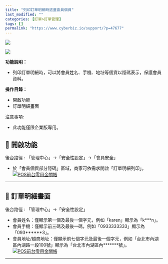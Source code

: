 ```yaml
---
title: "列印訂單明細時遮蓋會員個資"
last_modified: ""
categories: [訂單>訂單管理]
tags: []
permalink: "https://www.cyberbiz.io/support/?p=47677"
---
```


![](https://www.cyberbiz.io/support/wp-content/uploads/適用站別.png)

[![](https://www.cyberbiz.io/support/wp-content/uploads/台灣站.png)](https://www.cyberbiz.io/support/?page_id=2490)

**功能說明：**  

* 列印訂單明細時，可以將會員姓名、手機、地址等個資以隱碼表示，保護會員資料。

**操作目錄：**

* 開啟功能
* 訂單明細畫面

注意事項:  

* 此功能僅限企業版專用。

## 📌 開啟功能

後台路徑 :  「管理中心」→「安全性設定」→「會員安全」  


* 於「會員個資部分隱碼」區域，商家可依需求開啟「訂單明細列印」。  
[![POS前台零用金關帳](https://www.cyberbiz.io/support/wp-content/uploads/遮蓋會員個資01.png)](https://www.cyberbiz.io/support/wp-content/uploads/遮蓋會員個資01.png)

* * *

## 📌 訂單明細畫面

後台路徑 :  「管理中心」→「安全性設定」  


* 會員姓名：僅顯示第一個及最後一個字元，例如「karen」顯示為「k***n」。
* 會員手機：僅顯示前三碼及最後一碼，例如「0933333333」顯示為「093******3」。
* 會員地址/超商地址：僅顯示前七個字元及最後一個字元，例如「台北市內湖區內湖路一段100號」顯示為「台北市內湖區內*******號」。
[![POS前台零用金關帳](https://www.cyberbiz.io/support/wp-content/uploads/遮蓋會員個資02.png)](https://www.cyberbiz.io/support/wp-content/uploads/遮蓋會員個資02.png)

* * *


